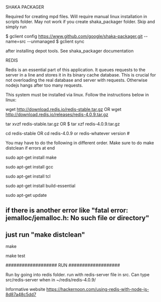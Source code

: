 SHAKA PACKAGER

Required for creating mpd files. Will require manual linux installation in scripts folder. May not work if you create shaka_packager folder. Skip and simply run 

$ gclient config https://www.github.com/google/shaka-packager.git --name=src --unmanaged
$ gclient sync

after installing depot tools. See shaka_packager documentation

REDIS


Redis is an essential part of this application. It queues requests to the server in a line and stores it in its binary cache database.
This is crucial for not overloading the real database and server with requests. Otherwise nodejs hangs after too many requests.

This system must be installed via linux. Follow the instructions below in linux:

wget http://download.redis.io/redis-stable.tar.gz 
OR wget http://download.redis.io/releases/redis-4.0.9.tar.gz

tar xvzf redis-stable.tar.gz
OR $ tar xzf redis-4.0.9.tar.gz

cd redis-stable
OR cd redis-4.0.9 or redis-whatever version #

You may have to do the following in different order. Make sure to do make distclean if errors at end

sudo apt-get install make

sudo apt-get install gcc

sudo apt-get install tcl

sudo apt-get install build-essential

sudo apt-get update

## if there is another error like "fatal error: jemalloc/jemalloc.h: No such file or directory"

## just run "make distclean"

make

make test

################### RUN ###################

Run by going into redis folder. run with redis-server file in src.
Can type src/redis-server when in ~/redis/redis-4.0.9/

Informative website https://hackernoon.com/using-redis-with-node-js-8d87a48c5dd7
